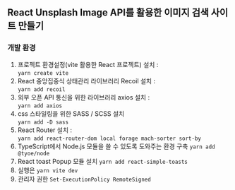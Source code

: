 ## React Unsplash Image API를 활용한 이미지 검색 사이트 만들기

### 개발 환경

1. 프로젝트 환경설정(vite 활용한 React 프로젝트) 설치 : <br> `yarn create vite` <br>
2. React 중앙집중식 상태관리 라이브러리 Recoil 설치 : <br> `yarn add recoil`<br>
3. 외부 오픈 API 통신을 위한 라이브러리 axios 설치 : <br> `yarn add axios`<br>
4. css 스타일링을 위한 SASS / SCSS 설치 <br> `yarn add -D sass`<br>
5. React Router 설치 : <br> `yarn add react-router-dom local forage mach-sorter sort-by`
6. TypeScript에서 Node.js 모듈을 쓸 수 있도록 도와주는 환경 구축 `yarn add @tyoe/node`
7. React toast Popup 모듈 설치 `yarn add react-simple-toasts`
8. 실행은 `yarn vite dev`
9. 관리자 권한 `Set-ExecutionPolicy RemoteSigned`






